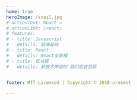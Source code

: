 ```yaml
---
home: true
heroImage: /snail.jpg
# actionText: React →
# actionLink: /react/
# features:
# - title: Javascript
#   details: 前端基础
# - title: React
#   details: React全家桶
# - title: 区块链
#   details: 新技术来临时 我们应该包容

  
footer: MIT Licensed | Copyright © 2018-present

---
```


<!-- 记录自己的学习和想法 -->

